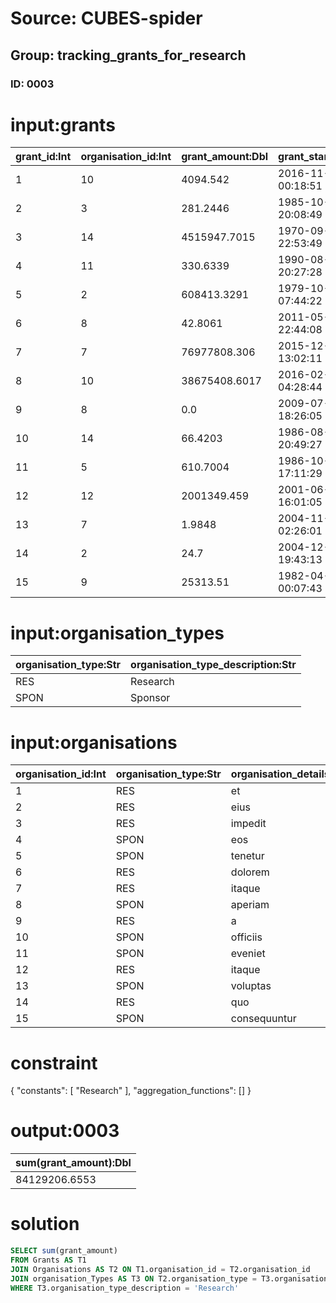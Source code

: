 # Source: CUBES-spider
## Group: tracking_grants_for_research
### ID: 0003

# input:grants

| grant_id:Int | organisation_id:Int | grant_amount:Dbl | grant_start_date:Str | grant_end_date:Str | other_details:Str |
|---|---|---|---|---|---|
| 1 | 10 | 4094.542 | 2016-11-20 00:18:51 | 2004-10-24 09:09:39 | et |
| 2 | 3 | 281.2446 | 1985-10-09 20:08:49 | 1985-06-08 00:22:07 | occaecati |
| 3 | 14 | 4515947.7015 | 1970-09-19 22:53:49 | 1989-03-16 18:27:16 | et |
| 4 | 11 | 330.6339 | 1990-08-13 20:27:28 | 2014-08-13 22:58:50 | et |
| 5 | 2 | 608413.3291 | 1979-10-29 07:44:22 | 1996-08-16 20:45:05 | corrupti |
| 6 | 8 | 42.8061 | 2011-05-10 22:44:08 | 1977-12-27 01:51:18 | dolor |
| 7 | 7 | 76977808.306 | 2015-12-14 13:02:11 | 1981-03-09 17:12:27 | explicabo |
| 8 | 10 | 38675408.6017 | 2016-02-25 04:28:44 | 1983-06-22 15:12:32 | aliquam |
| 9 | 8 | 0.0 | 2009-07-14 18:26:05 | 1982-03-11 15:27:55 | sapiente |
| 10 | 14 | 66.4203 | 1986-08-26 20:49:27 | 2007-09-26 19:19:26 | veniam |
| 11 | 5 | 610.7004 | 1986-10-31 17:11:29 | 2001-05-22 21:02:43 | voluptatum |
| 12 | 12 | 2001349.459 | 2001-06-22 16:01:05 | 2007-04-24 03:04:13 | aut |
| 13 | 7 | 1.9848 | 2004-11-10 02:26:01 | 2011-05-29 11:21:59 | qui |
| 14 | 2 | 24.7 | 2004-12-05 19:43:13 | 1983-12-17 12:29:58 | aliquam |
| 15 | 9 | 25313.51 | 1982-04-07 00:07:43 | 1991-06-06 07:26:25 | ea |

# input:organisation_types

| organisation_type:Str | organisation_type_description:Str |
|---|---|
| RES | Research |
| SPON | Sponsor |

# input:organisations

| organisation_id:Int | organisation_type:Str | organisation_details:Str |
|---|---|---|
| 1 | RES | et |
| 2 | RES | eius |
| 3 | RES | impedit |
| 4 | SPON | eos |
| 5 | SPON | tenetur |
| 6 | RES | dolorem |
| 7 | RES | itaque |
| 8 | SPON | aperiam |
| 9 | RES | a |
| 10 | SPON | officiis |
| 11 | SPON | eveniet |
| 12 | RES | itaque |
| 13 | SPON | voluptas |
| 14 | RES | quo |
| 15 | SPON | consequuntur |

# constraint

{
  "constants": [
    "Research"
  ],
  "aggregation_functions": []
}

# output:0003

| sum(grant_amount):Dbl |
|---|
| 84129206.6553 |

# solution

```sql
SELECT sum(grant_amount)
FROM Grants AS T1
JOIN Organisations AS T2 ON T1.organisation_id = T2.organisation_id
JOIN organisation_Types AS T3 ON T2.organisation_type = T3.organisation_type
WHERE T3.organisation_type_description = 'Research'
```
